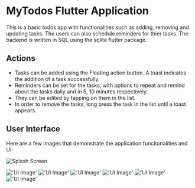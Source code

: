 # MyTodos Flutter Application 

This is a basic todos app with functionalities such as adding, removing and updating tasks. The users can also schedule reminders for thier tasks. The backend is written in SQL using the sqlite flutter package.

## Actions

- Tasks can be added using the Floating action button. A toast indicates the addition of a task successfully.
- Reminders can be set for the tasks, with options to repeat and remind about the tasks daily and in 5, 10 minutes respectively.
- They can be edited by tapping on them in the list.
- In order to remove the tasks, long press the task in the list until a toast appears.

## User Interface

Here are a few images that demonstrate the application funcitonalities and UI:

<img
  src="/images/IMG_20220920_003903.jpg"
  alt="Splash Screen"
  title="Splash Screen"
  style="display: inline-block; margin: 0 auto; max-width: 300px">
  
!['UI Image'](/images/IMG_20220920_003544.jpg )
!['UI Image'](/images/IMG_20220920_003736.jpg )
!['UI Image'](/images/IMG_20220920_003824.jpg )
!['UI Image'](/images/IMG_20220920_003524.jpg )
!['UI Image'](/images/IMG_20220920_003725.jpg )
!['UI Image'](/images/IMG_20220920_003809.jpg )

